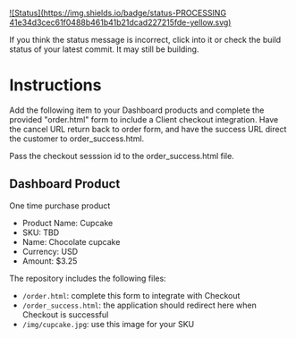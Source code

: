 [![Status](https://img.shields.io/badge/status-PROCESSING 41e34d3cec61f0488b461b41b21dcad227215fde-yellow.svg)](https://github.com/raysaavedra-work/bakery_scaffold_uRs2lhQEgoBdZQJy/commit/41e34d3cec61f0488b461b41b21dcad227215fde)



If you think the status message is incorrect, click into it or check the build status of your latest commit. It may still be building.

# Instructions 

Add the following item to your Dashboard products and complete the provided "order.html" form to include a Client checkout integration. Have the cancel URL return back to order form, and have the success URL direct the customer to order_success.html. 

Pass the checkout sesssion id to the order_success.html file.

## Dashboard Product
One time purchase product
* Product Name: Cupcake
* SKU: TBD
* Name: Chocolate cupcake
* Currency: USD
* Amount: $3.25

The repository includes the following files:
* `/order.html`: complete this form to integrate with Checkout
* `/order_success.html`: the application should redirect here when Checkout is successful
* `/img/cupcake.jpg`: use this image for your SKU
